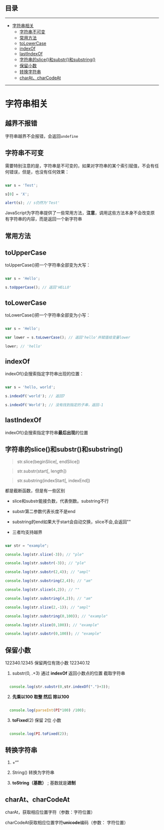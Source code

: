 ## 目录
---
- [字符串相关](#字符串相关)
  - [字符串不可变](#字符串不可变)
  - [常用方法](#常用方法)
  - [toLowerCase](#toLowerCase)
  - [indexOf](#indexOf)
  - [lastIndexOf](#lastIndexOf)
  - [字符串的slice()和substr()和substring()](#字符串的slice和substr和substring)
  - [保留小数](#保留小数)
  - [转换字符串](#转换字符串)
  - [charAt、charCodeAt](#charAt、charCodeAt)
---

# 字符串相关
## 越界不报错字符串越界不会报错，会返回`undefine`## 字符串不可变
需要特别注意的是，字符串是不可变的，如果对字符串的某个索引赋值，不会有任何错误，但是，也没有任何效果：```jsvar s = 'Test';s[0] = 'X';alert(s); // s仍然为'Test'```JavaScript为字符串提供了一些常用方法，**注意**，调用这些方法本身不会改变原有字符串的内容，而是返回一个新字符串## 常用方法
## toUpperCasetoUpperCase()把一个字符串全部变为大写：```jsvar s = 'Hello';s.toUpperCase(); // 返回'HELLO'```## toLowerCase
toLowerCase()把一个字符串全部变为小写：```jsvar s = 'Hello';var lower = s.toLowerCase(); // 返回'hello'并赋值给变量lowerlower; // 'hello'```## indexOf
indexOf()会搜索指定字符串出现的位置：```jsvar s = 'hello, world';s.indexOf('world'); // 返回7s.indexOf('World'); // 没有找到指定的子串，返回-1```## lastIndexOf
indexOf()会搜索指定字符串**最后出现**的位置## 字符串的slice()和substr()和substring()
> str.slice(beginSlice[, endSlice])> str.substr(start[, length])> str.substring(indexStart[, indexEnd])都是截断函数，但是有一些区别- slice和substr能接负数，代表倒数。substring不行- substr第二参数代表长度不是end- substring的end如果大于start会自动交换，slice不会,会返回""- 三者均支持越界```jsvar str = "example";console.log(str.slice(-3)); // "ple" console.log(str.substr(-3)); // "ple" console.log(str.substr(2,4)); // "ampl" console.log(str.substring(2,4)); // "am" console.log(str.slice(4,2)); // "" console.log(str.substring(4,2)); // "am" console.log(str.slice(2,-1)); // "ampl" console.log(str.substring(0,100)); // "example" console.log(str.slice(0,100)); // "example" console.log(str.substr(0,100)); // "example" ```## 保留小数
 122340.12345      保留两位有效小数  122340.12   1. substr(0, .+3)  通过 **indexOf**  返回小数点的位置     截取字符串  ```js  console.log(str.substr(0,str.indexOf(".")+3));```2. **先乘以100  取整  然后 除以100**  ```js  console.log(parseInt(PI*100) /100);```3. **toFixed**(2)  保留 2位 小数 ```js  console.log(PI.toFixed(2));```## 转换字符串
1. +“”    2. String()   转换为字符串 3. **toString（基数）**  ;    基数就是**进制**  ## charAt、charCodeAt
  charAt，获取相应位置字符（参数：字符位置）   charCodeAt获取相应位置字符**unicode**编码（参数： 字符位置）